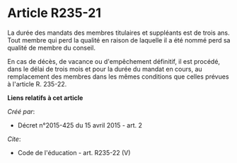 # Article R235-21

La durée des mandats des membres titulaires et suppléants est de trois ans. Tout membre qui perd la qualité en raison de
laquelle il a été nommé perd sa qualité de membre du conseil. 

En cas de décès, de vacance ou d'empêchement définitif, il est procédé, dans le délai de trois mois et pour la durée du
mandat en cours, au remplacement des membres dans les mêmes conditions que celles prévues à l'article R. 235-22.

**Liens relatifs à cet article**

_Créé par_:

  - Décret n°2015-425 du 15 avril 2015 - art. 2

_Cite_:

  - Code de l'éducation - art. R235-22 (V)
